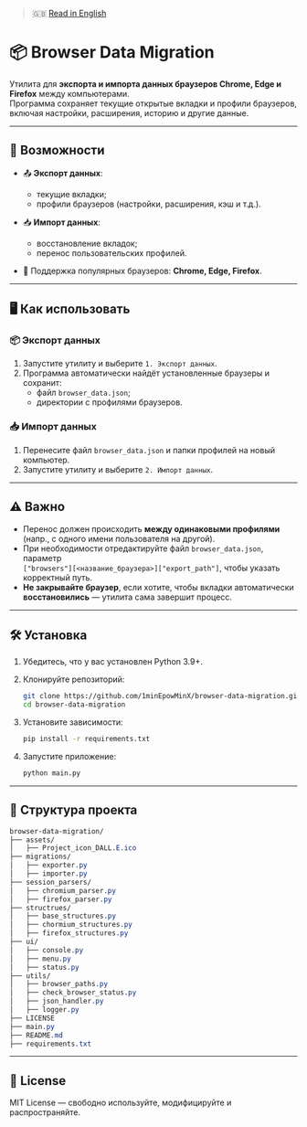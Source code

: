 > 🇬🇧 [Read in English](./README.md)

# 📦 Browser Data Migration

Утилита для **экспорта и импорта данных браузеров Chrome, Edge и Firefox** между компьютерами.  
Программа сохраняет текущие открытые вкладки и профили браузеров, включая настройки, расширения, историю и другие данные.

---

## 🚀 Возможности

- 📤 **Экспорт данных**:
  - текущие вкладки;
  - профили браузеров (настройки, расширения, кэш и т.д.).

- 📥 **Импорт данных**:
  - восстановление вкладок;
  - перенос пользовательских профилей.

- 📁 Поддержка популярных браузеров: **Chrome, Edge, Firefox**.

---

## 🖥️ Как использовать

### 📦 Экспорт данных
1. Запустите утилиту и выберите `1. Экспорт данных`.
2. Программа автоматически найдёт установленные браузеры и сохранит:
   - файл `browser_data.json`;
   - директории с профилями браузеров.

### 📥 Импорт данных
1. Перенесите файл `browser_data.json` и папки профилей на новый компьютер.
2. Запустите утилиту и выберите `2. Импорт данных`.

---

## ⚠️ Важно

- Перенос должен происходить **между одинаковыми профилями** (напр., с одного имени пользователя на другой).
- При необходимости отредактируйте файл `browser_data.json`, параметр  
  `["browsers"][<название_браузера>]["export_path"]`, чтобы указать корректный путь.
- **Не закрывайте браузер**, если хотите, чтобы вкладки автоматически **восстановились** — утилита сама завершит процесс.

---

## 🛠️ Установка

1. Убедитесь, что у вас установлен Python 3.9+.
2. Клонируйте репозиторий:

   ```bash
   git clone https://github.com/1minEpowMinX/browser-data-migration.git
   cd browser-data-migration
   ```
   
3. Установите зависимости:

   ```bash
   pip install -r requirements.txt
   ```

4. Запустите приложение:

   ```bash
   python main.py
   ```

---

## 📁 Структура проекта

```css
browser-data-migration/
├── assets/
│   ├── Project_icon_DALL.E.ico
├── migrations/
│   ├── exporter.py
│   ├── importer.py
├── session_parsers/
│   ├── chromium_parser.py
│   ├── firefox_parser.py
├── structrues/
│   ├── base_structures.py
│   ├── chormium_structures.py
│   ├── firefox_structures.py
├── ui/
│   ├── console.py
│   ├── menu.py
│   ├── status.py
├── utils/
│   ├── browser_paths.py
│   ├── check_browser_status.py
│   ├── json_handler.py
│   ├── logger.py
├── LICENSE
├── main.py
├── README.md
├── requirements.txt
```

---

## 📄 License
MIT License — свободно используйте, модифицируйте и распространяйте.
